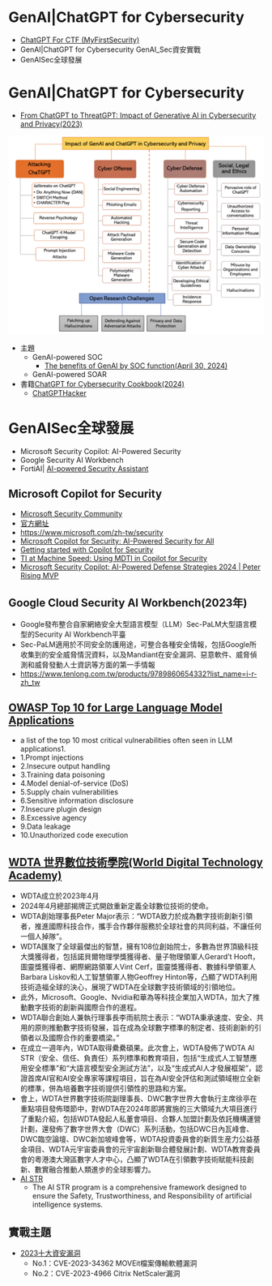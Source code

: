 # GenAI|ChatGPT for Cybersecurity
- [ChatGPT For CTF (MyFirstSecurity)](ChatGPT4CTF.md)
- GenAI|ChatGPT for Cybersecurity GenAI_Sec資安實戰
- GenAISec全球發展
# GenAI|ChatGPT for Cybersecurity
- [From ChatGPT to ThreatGPT: Impact of Generative AI in Cybersecurity and Privacy(2023)](https://arxiv.org/abs/2307.00691)

![GenAI_sec_2023](./pics/GenAI_sec_2023.png)

- 主題
  - GenAI-powered SOC
    - [The benefits of GenAI by SOC function(April 30, 2024)](https://redcanary.com/blog/security-operations/benefits-of-genai-by-soc-function/) 
  - GenAI-powered SOAR 
- 書籍[ChatGPT for Cybersecurity Cookbook(2024)](https://www.packtpub.com/product/chatgpt-for-cybersecurity-cookbook/9781805124047)
    - [ChatGPTHacker](ChatGPTHacker.md) 

# GenAISec全球發展
- Microsoft Security Copilot: AI-Powered Security
- Google Security AI Workbench
- FortiAI| [AI-powered Security Assistant](https://www.fortinet.com/products/fortiai)

## Microsoft Copilot for Security 
- [Microsoft Security Community](https://www.youtube.com/@MicrosoftSecurityCommunity)
- [官方網址](https://www.microsoft.com/zh-tw/security/business/ai-machine-learning/microsoft-copilot-security)
- https://www.microsoft.com/zh-tw/security
- [Microsoft Copilot for Security: AI-Powered Security for All](https://www.youtube.com/watch?v=sNaxv2zflmc)
- [Getting started with Copilot for Security](https://www.youtube.com/watch?v=6qR7PyRMoQ8)
- [TI at Machine Speed: Using MDTI in Copilot for Security](https://www.youtube.com/watch?v=tdZ6UivzrTQ)
- [Microsoft Security Copilot: AI-Powered Defense Strategies 2024 | Peter Rising MVP](https://www.youtube.com/watch?v=q4nF2eHw7Fc)

## Google Cloud Security AI Workbench(2023年)
- Google發布整合自家網絡安全大型語言模型（LLM）Sec-PaLM大型語言模型的Security AI Workbench平臺
- Sec-PaLM適用於不同安全防護用途，可整合各種安全情報，包括Google所收集到的安全威脅情況資料，以及Mandiant在安全漏洞、惡意軟件、威脅偵測和威脅發動人士資訊等方面的第一手情報
- https://www.tenlong.com.tw/products/9789860654332?list_name=i-r-zh_tw

## [OWASP Top 10 for Large Language Model Applications](https://owasp.org/www-project-top-10-for-large-language-model-applications/)
- a list of the top 10 most critical vulnerabilities often seen in LLM applications1.
- 1.Prompt injections
- 2.Insecure output handling
- 3.Training data poisoning
- 4.Model denial-of-service (DoS)
- 5.Supply chain vulnerabilities
- 6.Sensitive information disclosure
- 7.Insecure plugin design
- 8.Excessive agency
- 9.Data leakage
- 10.Unauthorized code execution

## [WDTA 世界數位技術學院(World Digital Technology Academy)](https://wdtacademy.org/)
- WDTA成立於2023年4月
- 2024年4月總部揭牌正式開啟重新定義全球數位技術的使命。
- WDTA創始理事長Peter Major表示：“WDTA致力於成為數字技術創新引領者，推進國際科技合作，攜手合作夥伴服務於全球社會的共同利益，不讓任何一個人掉隊”。
- WDTA匯聚了全球最傑出的智慧，擁有108位創始院士，多數為世界頂級科技大獎獲得者，包括諾貝爾物理學獎獲得者、量子物理領軍人Gerard’t Hooft，圖靈獎獲得者、網際網路領軍人Vint Cerf，圖靈獎獲得者、數據科學領軍人Barbara Liskov和人工智慧領軍人物Geoffrey Hinton等，凸顯了WDTA利用技術造福全球的決心，展現了WDTA在全球數字技術領域的引領地位。
- 此外，Microsoft、Google、Nvidia和華為等科技企業加入WDTA，加大了推動數字技術的創新與國際合作的進程。
- WDTA聯合創始人兼執行理事長李雨航院士表示：“WDTA秉承速度、安全、共用的原則推動數字技術發展，旨在成為全球數字標準的制定者、技術創新的引領者以及國際合作的重要橋梁。”
- 在成立一週年內，WDTA取得纍纍碩果。此次會上，WDTA發佈了WDTA AI STR（安全、信任、負責任）系列標準和教育項目，包括“生成式人工智慧應用安全標準”和“大語言模型安全測試方法”，以及“生成式AI人才發展框架”，認證首席AI官和AI安全專家等課程項目，旨在為AI安全評估和測試領域樹立全新的標準，併為培養數字技術提供引領性的思路和方案。
- 會上，WDTA世界數字技術院副理事長、DWC數字世界大會執行主席徐亭在重點項目發佈環節中，對WDTA在2024年即將實施的三大領域九大項目進行了重點介紹，包括WDTA發起人私董會項目、合夥人加盟計劃及依託機構運營計劃，還發佈了數字世界大會（DWC）系列活動，包括DWC日內瓦峰會、DWC臨空論壇、DWC新加坡峰會等，WDTA投資委員會的新質生産力公益基金項目、WDTA元宇宙委員會的元宇宙創新聯合體發展計劃、WDTA教育委員會的粵港澳大灣區數字人才中心，凸顯了WDTA在引領數字技術賦能科技創新、數實融合推動人類進步的全球影響力。
- [AI STR](https://wdtacademy.org/keys/aiStr)
  - The AI STR program is a comprehensive framework designed to ensure the Safety, Trustworthiness, and Responsibility of artificial intelligence systems. 

## 實戰主題
- [2023十大資安漏洞](https://www.ithome.com.tw/article/162080)
  - No.1：CVE-2023-34362 MOVEit檔案傳輸軟體漏洞
  - No.2：CVE-2023-4966 Citrix NetScaler漏洞
